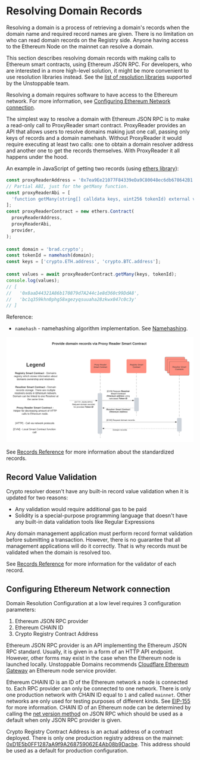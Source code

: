 # Resolving Domain Records

Resolving a domain is a process of retrieving a domain's records when the domain name and required record names are given. There is no limitation on who can read domain records on the Registry side. Anyone having access to the Ethereum Node on the mainnet can resolve a domain.

This section describes resolving domain records with making calls to Ethereum smart contracts, using Ethereum JSON RPC. For developers, who are interested in a more high-level solution, it might be more convenient to use resolution libraries instead. See the [list of resolution libraries](https://github.com/unstoppabledomains/dot-crypto#resolution-libraries) supported by the Unstoppable team.

Resolving a domain requires software to have access to the Ethereum network. For more information, see [Configuring Ethereum Network connection](resolving-domain-records.md#configuring-ethereum-network-connection).

The simplest way to resolve a domain with Ethereum JSON RPC is to make a read-only call to ProxyReader smart contract. ProxyReader provides an API that allows users to resolve domains making just one call, passing only keys of records and a domain namehash. Without ProxyReader it would require executing at least two calls: one to obtain a domain resolver address and another one to get the records themselves. With ProxyReader it all happens under the hood.

An example in JavaScript of getting two records \(using [ethers library](https://www.npmjs.com/package/ethers)\):

```javascript
const proxyReaderAddress = '0x7ea9Ee21077F84339eDa9C80048ec6db678642B1';
// Partial ABI, just for the getMany function.
const proxyReaderAbi = [
  'function getMany(string[] calldata keys, uint256 tokenId) external view returns (string[] memory)'
];
const proxyReaderContract = new ethers.Contract(
  proxyReaderAddress,
  proxyReaderAbi,
  provider,
);

const domain = 'brad.crypto';
const tokenId = namehash(domain);
const keys = ['crypto.ETH.address', 'crypto.BTC.address'];

const values = await proxyReaderContract.getMany(keys, tokenId);
console.log(values);
// [
//   '0x8aaD44321A86b170879d7A244c1e8d360c99DdA8',
//   'bc1q359khn0phg58xgezyqsuuaha28zkwx047c0c3y'
// ]
```

Reference:

* `namehash` - namehashing algorithm implementation. See [Namehashing](namehashing.md).

![](../.gitbook/assets/provide_domain_records_via_proxy_reader_smart_contract.png)

See [Records Reference](reference.md) for more information about the standardized records.

## Record Value Validation

Crypto resolver doesn't have any built-in record value validation when it is updated for two reasons:

* Any validation would require additional gas to be paid
* Solidity is a special-purpose programming language that doesn't have any built-in data validation tools like Regular Expressions

Any domain management application must perform record format validation before submitting a transaction. However, there is no guarantee that all management applications will do it correctly. That is why records must be validated when the domain is resolved too.

See [Records Reference](reference.md) for more information for the validator of each record.

## Configuring Ethereum Network connection

Domain Resolution Configuration at a low level requires 3 configuration parameters:

1. Ethereum JSON RPC provider
2. Ethereum CHAIN ID
3. Crypto Registry Contract Address

Ethereum JSON RPC provider is an API implementing the Ethereum JSON RPC standard. Usually, it is given in a form of an HTTP API endpoint. However, other forms may exist in the case when the Ethereum node is launched locally. Unstoppable Domains recommends [Cloudflare Ethereum Gateway](https://developers.cloudflare.com/distributed-web/ethereum-gateway) an Ethereum node service provider.

Ethereum CHAIN ID is an ID of the Ethereum network a node is connected to. Each RPC provider can only be connected to one network. There is only one production network with CHAIN ID equal to `1` and called `mainnet`. Other networks are only used for testing purposes of different kinds. See [EIP-155](https://eips.ethereum.org/EIPS/eip-155) for more information. CHAIN ID of an Ethereum node can be determined by calling the [net version method](https://eth.wiki/json-rpc/API#net_version) on JSON RPC which should be used as a default when only JSON RPC provider is given.

Crypto Registry Contract Address is an actual address of a contract deployed. There is only one production registry address on the mainnet: [0xD1E5b0FF1287aA9f9A268759062E4Ab08b9Dacbe](https://etherscan.io/address/0xD1E5b0FF1287aA9f9A268759062E4Ab08b9Dacbe). This address should be used as a default for production configuration.

